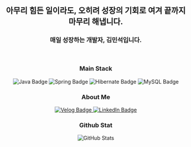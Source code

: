 <!DOCTYPE html>
<html lang="ko">
<head>
    <meta charset="UTF-8">
    <meta name="viewport" content="width=device-width, initial-scale=1.0">
</head>
<body>
    <div class="container">
        <header>
            <h2 align="center">아무리 힘든 일이라도, 오히려 성장의 기회로 여겨 끝까지 마무리 해냅니다.</h2>
            <h3 align="center">매일 성장하는 개발자, 김민석입니다.</h3>
<!--           <br>
          <div align="center">
            <a href="https://hits.seeyoufarm.com">
                <img src="https://hits.seeyoufarm.com/api/count/incr/badge.svg?url=https%3A%2F%2Fgithub.com%2Fmsk226%2Fhit-counter&count_bg=%23353D43&title_bg=%23555555&icon=&icon_color=%23E7E7E7&title=hits&edge_flat=false" alt="Hits Badge">
            </a>
          </div> -->
        </header>
        <section>
            <h3 align="center">Main Stack</h3>
            <div align="center">
                <img src="https://img.shields.io/badge/Java-ED8B00?style=for-the-badge&logo=openjdk&logoColor=white" alt="Java Badge">
                <img src="https://img.shields.io/badge/Spring-6DB33F?style=for-the-badge&logo=spring&logoColor=white" alt="Spring Badge">
                <img src="https://img.shields.io/badge/Hibernate-59666C?style=for-the-badge&logo=Hibernate&logoColor=white" alt="Hibernate Badge">
                <img src="https://img.shields.io/badge/MySQL-005C84?style=for-the-badge&logo=mysql&logoColor=white" alt="MySQL Badge">
            </div>
        </section>
        <section>
            <h3 align="center">About Me</h3>
          <div align="center">
            <a href="https://velog.io/@alstjrzla">
                <img src="https://img.shields.io/badge/Velog-20C997?style=for-the-badge&logo=Velog&logoColor=white" alt="Velog Badge">
            </a>
            <a href="https://www.linkedin.com/in/minseok-kim-571b9b324/" target="_blank">
                <img src="https://img.shields.io/badge/LinkedIn-0A66C2?style=for-the-badge&logo=LinkedIn&logoColor=white" alt="LinkedIn Badge">
            </a>
          </div>
        </section>
        <section align="center">
            <h3 >Github Stat</h3>
            <img src="https://github-readme-stats.vercel.app/api?username=msk226&show=reviews,discussions_started,discussions_answered,prs_merged,prs_merged_percentage" alt="GitHub Stats">
        </section>
    </div>
</body>
</html>
